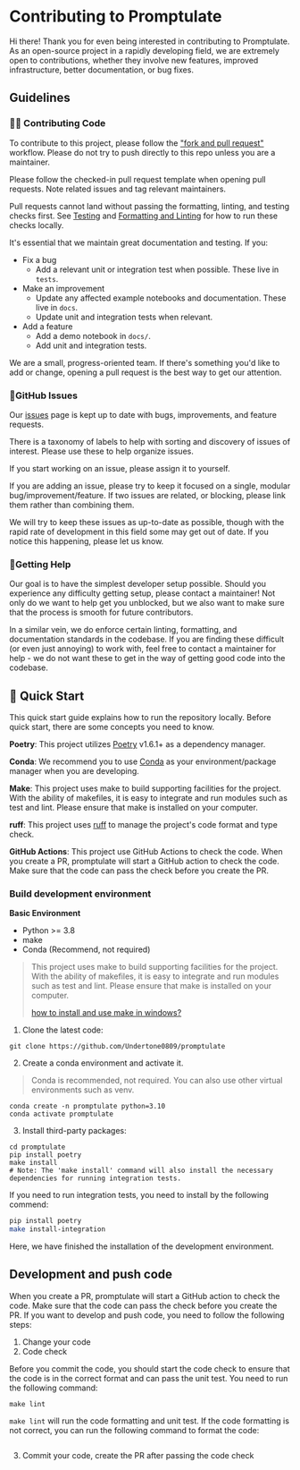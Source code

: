 # Contributing to Promptulate

Hi there! Thank you for even being interested in contributing to Promptulate. As an open-source project in a rapidly developing field, we are extremely open to contributions, whether they involve new features, improved infrastructure, better documentation, or bug fixes.

## Guidelines

### 👩‍💻 Contributing Code

To contribute to this project, please follow the ["fork and pull request"](https://docs.github.com/en/get-started/quickstart/contributing-to-projects) workflow.
Please do not try to push directly to this repo unless you are a maintainer.

Please follow the checked-in pull request template when opening pull requests. Note related issues and tag relevant
maintainers.

Pull requests cannot land without passing the formatting, linting, and testing checks first. See [Testing](#testing) and
[Formatting and Linting](#formatting-and-linting) for how to run these checks locally.

It's essential that we maintain great documentation and testing. If you:
- Fix a bug
  - Add a relevant unit or integration test when possible. These live in `tests`.
- Make an improvement
  - Update any affected example notebooks and documentation. These live in `docs`.
  - Update unit and integration tests when relevant.
- Add a feature
  - Add a demo notebook in `docs/`.
  - Add unit and integration tests.

We are a small, progress-oriented team. If there's something you'd like to add or change, opening a pull request is the
best way to get our attention.

### 🚩GitHub Issues

Our [issues](https://github.com/Undertone0809/promptulate/issues) page is kept up to date with bugs, improvements, and feature requests.

There is a taxonomy of labels to help with sorting and discovery of issues of interest. Please use these to help organize issues.

If you start working on an issue, please assign it to yourself.

If you are adding an issue, please try to keep it focused on a single, modular bug/improvement/feature.
If two issues are related, or blocking, please link them rather than combining them.

We will try to keep these issues as up-to-date as possible, though
with the rapid rate of development in this field some may get out of date.
If you notice this happening, please let us know.

### 🙋Getting Help

Our goal is to have the simplest developer setup possible. Should you experience any difficulty getting setup, please
contact a maintainer! Not only do we want to help get you unblocked, but we also want to make sure that the process is
smooth for future contributors.

In a similar vein, we do enforce certain linting, formatting, and documentation standards in the codebase.
If you are finding these difficult (or even just annoying) to work with, feel free to contact a maintainer for help -
we do not want these to get in the way of getting good code into the codebase.

## 🚀 Quick Start

This quick start guide explains how to run the repository locally. Before quick start, there are some concepts you need to know.

**Poetry**: This project utilizes [Poetry](https://python-poetry.org/) v1.6.1+ as a dependency manager.

**Conda**: We recommend you to use [Conda](https://docs.conda.io/en/latest/) as your environment/package manager when you are developing.

**Make**: This project uses make to build supporting facilities for the project. With the ability of makefiles, it is easy to integrate and run modules such as test and lint. Please ensure that make is installed on your computer.

**ruff**: This project uses [ruff](https://docs.astral.sh/ruff/) to manage the project's code format and type check. 

**GitHub Actions**: This project use GitHub Actions to check the code. When you create a PR, promptulate will start a GitHub action to check the code. Make sure that the code can pass the check before you create the PR. 

### Build development environment

**Basic Environment**
- Python >= 3.8
- make
- Conda (Recommend, not required)

> This project uses make to build supporting facilities for the project. With the ability of makefiles, it is easy to integrate and run modules such as test and lint. Please ensure that make is installed on your computer.
> 
> [how to install and use make in windows?](https://stackoverflow.com/questions/32127524/how-to-install-and-use-make-in-windows)

1. Clone the latest code: 

```shell
git clone https://github.com/Undertone0809/promptulate 
```

2. Create a conda environment and activate it.

> Conda is recommended, not required. You can also use other virtual environments such as venv.

```shell
conda create -n promptulate python=3.10
conda activate promptulate
```

3. Install third-party packages:

```shell
cd promptulate
pip install poetry
make install
# Note: The 'make install' command will also install the necessary dependencies for running integration tests.
```

If you need to run integration tests, you need to install by the following commend:

```bash
pip install poetry
make install-integration 
```

Here, we have finished the installation of the development environment. 

## Development and push code

When you create a PR, promptulate will start a GitHub action to check the code. Make sure that the code can pass the check before you create the PR. If you want to develop and push code, you need to follow the following steps:

1. Change your code
2. Code check

Before you commit the code, you should start the code check to ensure that the code is in the correct format and can pass the unit test. You need to run the following command:

```shell
make lint
```

`make lint` will run the code formatting and unit test. If the code formatting is not correct, you can run the following command to format the code:

```shell

```

3. Commit your code, create the PR after passing the code check
